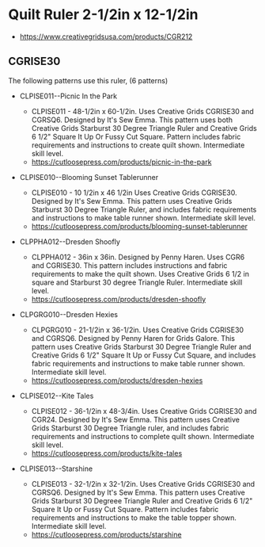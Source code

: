 # Quilt Ruler 2-1/2in x 12-1/2in
* https://www.creativegridsusa.com/products/CGR212

## CGRISE30

The following patterns use this ruler, (6 patterns)

* CLPISE011--Picnic In the Park
	* CLPISE011 - 48-1/2in x 60-1/2in. Uses Creative Grids CGRISE30 and CGRSQ6. Designed by It's Sew Emma. This pattern uses both Creative Grids Starburst 30 Degree Triangle Ruler and Creative Grids 6 1/2" Square It Up Or Fussy Cut Square. Pattern includes fabric requirements and instructions to create quilt shown. Intermediate skill level.
	* https://cutloosepress.com/products/picnic-in-the-park


* CLPISE010--Blooming Sunset Tablerunner
	* CLPISE010 - 10 1/2in x 46 1/2in Uses Creative Grids CGRISE30. Designed by It's Sew Emma. This pattern uses Creative Grids Starburst 30 Degree Triangle Ruler, and includes fabric requirements and instructions to make table runner shown. Intermediate skill level.
	* https://cutloosepress.com/products/blooming-sunset-tablerunner


* CLPPHA012--Dresden Shoofly
	* CLPPHA012 - 36in x 36in. Designed by Penny Haren. Uses CGR6 and CGRISE30. This pattern includes instructions and fabric requirements to make the quilt shown. Uses Creative Grids 6 1/2 in square and Starburst 30 degree Triangle Ruler. Intermediate skill level.
	* https://cutloosepress.com/products/dresden-shoofly


* CLPGRG010--Dresden Hexies
	* CLPGRG010 - 21-1/2in x 36-1/2in. Uses Creative Grids CGRISE30 and CGRSQ6. Designed by Penny Haren for Grids Galore. This pattern uses Creative Grids Starburst 30 Degree Triangle Ruler and Creative Grids 6 1/2" Square It Up or Fussy Cut Square, and includes fabric requirements and instructions to make table runner shown. Intermediate skill level.
	* https://cutloosepress.com/products/dresden-hexies


* CLPISE012--Kite Tales
	* CLPISE012 - 36-1/2in x 48-3/4in. Uses Creative Grids CGRISE30 and CGR24. Designed by It's Sew Emma. This pattern uses Creative Grids Starburst 30 Degree Triangle ruler, and includes fabric requirements and instructions to complete quilt shown. Intermediate skill level.
	* https://cutloosepress.com/products/kite-tales


* CLPISE013--Starshine
	* CLPISE013 - 32-1/2in x 32-1/2in. Uses Creative Grids CGRISE30 and CGRSQ6. Designed by It's Sew Emma. This pattern uses Creative Grids Starburst 30 Degreee Triangle Ruler and Creative Grids 6 1/2" Square It Up or Fussy Cut Square. Pattern includes fabric requirements and instructions to make the table topper shown. Intermediate skill level.
	* https://cutloosepress.com/products/starshine

